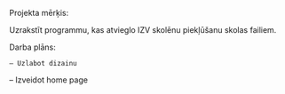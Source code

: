 Projekta mērķis: 

Uzrakstīt programmu, kas atvieglo IZV skolēnu piekļūšanu skolas failiem.


Darba plāns:

	– Uzlabot dizainu
	
 – Izveidot home page
  
